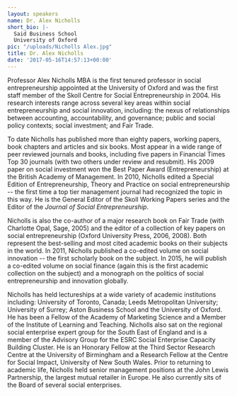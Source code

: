 ```yaml
---
layout: speakers
name: Dr. Alex Nicholls
short_bio: |-
  Said Business School  
  University of Oxford
pic: "/uploads/Nicholls Alex.jpg"
title: Dr. Alex Nicholls
date: '2017-05-16T14:57:13+00:00'
---
```

Professor Alex Nicholls MBA is the first tenured professor in social entrepreneurship appointed at the University of Oxford and was the first staff member of the Skoll Centre for Social Entrepreneurship in 2004. His research interests range across several key areas within social entrepreneurship and social innovation, including: the nexus of relationships between accounting, accountability, and governance; public and social policy contexts; social investment; and Fair Trade.

To date Nicholls has published more than eighty papers, working papers, book chapters and articles and six books. Most appear in a wide range of peer reviewed journals and books, including five papers in Financial Times Top 30 journals (with two others under review and resubmit). His 2009 paper on social investment won the Best Paper Award (Entrepreneurship) at the British Academy of Management. In 2010, Nicholls edited a Special Edition of Entrepreneurship, Theory and Practice on social entrepreneurship -- the first time a top tier management journal had recognized the topic in this way. He is the General Editor of the Skoll Working Papers series and the Editor of the *Journal of Social Entrepreneurship*.

Nicholls is also the co-author of a major research book on Fair Trade (with Charlotte Opal, Sage, 2005) and the editor of a collection of key papers on social entrepreneurship (Oxford University Press, 2006, 2008). Both represent the best-selling and most cited academic books on their subjects in the world. In 2011, Nicholls published a co-edited volume on social innovation -- the first scholarly book on the subject. In 2015, he will publish a co-edited volume on social finance (again this is the first academic collection on the subject) and a monograph on the politics of social entrepreneurship and innovation globally.

Nicholls has held lectureships at a wide variety of academic institutions including: University of Toronto, Canada; Leeds Metropolitan University; University of Surrey; Aston Business School and the University of Oxford. He has been a Fellow of the Academy of Marketing Science and a Member of the Institute of Learning and Teaching. Nicholls also sat on the regional social enterprise expert group for the South East of England and is a member of the Advisory Group for the ESRC Social Enterprise Capacity Building Cluster. He is an Honorary Fellow at the Third Sector Research Centre at the University of Birmingham and a Research Fellow at the Centre for Social Impact, University of New South Wales. Prior to returning to academic life, Nicholls held senior management positions at the John Lewis Partnership, the largest mutual retailer in Europe. He also currently sits of the Board of several social enterprises.
